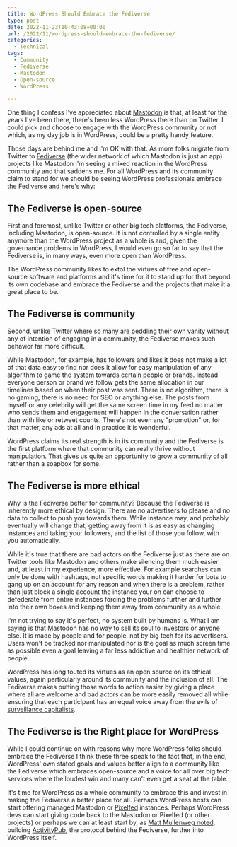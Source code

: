 ```yaml
---
title: WordPress Should Embrace the Fediverse
type: post
date: 2022-11-23T10:43:08+00:00
url: /2022/11/wordpress-should-embrace-the-fediverse/
categories:
  - Technical
tags:
  - Community
  - Fediverse
  - Mastodon
  - Open-source
  - WordPress

---
```

One thing I confess I've appreciated about [Mastodon][1] is that, at least for the years I've been there, there's been less WordPress there than on Twitter. I could pick and choose to engage with the WordPress community or not which, as my day job is in WordPress, could be a pretty handy feature.

Those days are behind me and I'm OK with that. As more folks migrate from Twitter to [Fediverse][2] (the wider network of which Mastodon is just an app) projects like Mastodon I'm seeing a mixed reaction in the WordPress community and that saddens me. For all WordPress and its community claim to stand for we should be seeing WordPress professionals embrace the Fediverse and here's why:
## The Fediverse is open-source

First and foremost, unlike Twitter or other big tech platforms, the Fediverse, including Mastodon, is open-source. It is not controlled by a single entity anymore than the WordPress project as a whole is and, given the governance problems in WordPress, I would even go so far to say that the Fediverse is, in many ways, even more open than WordPress.

The WordPress community likes to extol the virtues of free and open-source software and platforms and it's time for it to stand up for that beyond its own codebase and embrace the Fediverse and the projects that make it a great place to be.

## The Fediverse is community

Second, unlike Twitter where so many are peddling their own vanity without any of intention of engaging in a community, the Fediverse makes such behavior far more difficult.

While Mastodon, for example, has followers and likes it does not make a lot of that data easy to find nor does it allow for easy manipulation of any algorithm to game the system towards certain people or brands. Instead everyone person or brand we follow gets the same allocation in our timelines based on when their post was sent. There is no algorithm, there is no gaming, there is no need for SEO or anything else. The posts from myself or any celebrity will get the same screen time in my feed no matter who sends them and engagement will happen in the conversation rather than with like or retweet counts. There's not even any "promotion" or, for that matter, any ads at all and in practice it is wonderful.

WordPress claims its real strength is in its community and the Fediverse is the first platform where that community can really thrive without manipulation. That gives us quite an opportunity to grow a community of all rather than a soapbox for some.

## The Fediverse is more ethical

Why is the Fediverse better for community? Because the Fediverse is inherently more ethical by design. There are no advertisers to please and no data to collect to push you towards them. While instance may, and probably eventually will change that, getting away from it is as easy as changing instances and taking your followers, and the list of those you follow, with you automatically.

While it's true that there are bad actors on the Fediverse just as there are on Twitter tools like Mastodon and others make silencing them much easier and, at least in my experience, more effective. For example searches can only be done with hashtags, not specific words making it harder for bots to gang up on an account for any reason and when there is a problem, rather than just block a single account the instance your on can choose to defederate from entire instances forcing the problems further and further into their own boxes and keeping them away from community as a whole.

I'm not trying to say it's perfect, no system built by humans is. What I am saying is that Mastodon has no way to sell its soul to investors or anyone else. It is made by people and for people, not by big tech for its advertisers. Users won't be tracked nor manipulated nor is the goal as much screen time as possible even a goal leaving a far less addictive and healthier network of people.

WordPress has long touted its virtues as an open source on its ethical values, again particularly around its community and the inclusion of all. The Fediverse makes putting those words to action easier by giving a place where all are welcome and bad actors can be more easily removed all while ensuring that each participant has an equal voice away from the evils of [surveillance capitalists][3].

## The Fediverse is the Right place for WordPress

While I could continue on with reasons why more WordPress folks should embrace the Fediverse I think these three speak to the fact that, in the end, WordPress' own stated goals and values better align to a community like the Fediverse which embraces open-source and a voice for all over big tech services where the loudest win and many can't even get a seat at the table.

It's time for WordPress as a whole community to embrace this and invest in making the Fediverse a better place for all. Perhaps WordPress hosts can start offering managed Mastodon or [Pixelfed][4] instances. Perhaps WordPress devs can start giving code back to the Mastodon or Pixelfed (or other projects) or perhaps we can at least start by, as [Matt Mullenweg noted][5], building [ActivityPub][6], the protocol behind the Fediverse, further into WordPress itself.

 [1]: https://joinmastodon.org
 [2]: https://en.wikipedia.org/wiki/Fediverse
 [3]: https://en.wikipedia.org/wiki/Surveillance_capitalism
 [4]: https://pixelfed.org
 [5]: https://twitter.com/photomatt/status/1594577983028740096?ref_src=twsrc%5Etfw%7Ctwcamp%5Etweetembed%7Ctwterm%5E1594577983028740096%7Ctwgr%5E3f4bf972db69d7250e7c70506741034345282a67%7Ctwcon%5Es1_&ref_url=https%3A%2F%2Ftechcrunch.com%2F2022%2F11%2F21%2Ftumblr-to-add-support-for-activitypub-the-social-protocol-powering-mastodon-and-other-apps%2F
 [6]: https://activitypub.rocks
